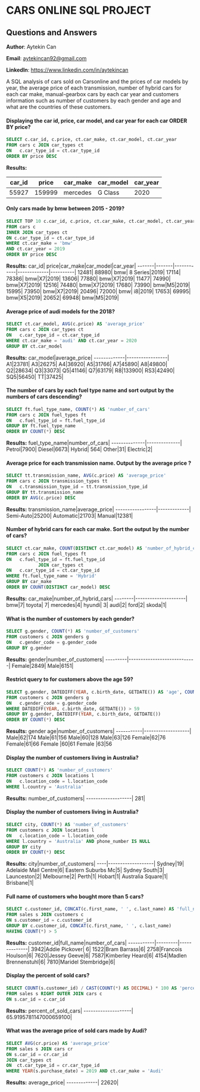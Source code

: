 # CARS ONLINE SQL PROJECT 
## Questions and Answers

**Author**: Aytekin Can

**Email**: aytekincan92@gmail.com

**LinkedIn**: https://www.linkedin.com/in/aytekincan

A SQL analysis of cars sold on Carsonline and the prices of car models by year, the average price of each transmission, number of hybrid cars for each car make, manual-gearbox cars by each car year and customers information such as number of customers by each gender and age and what are the countries of these customers.

#### Displaying the car id, price, car model, and car year for each car ORDER BY price?
````sql
SELECT c.car_id, c.price, ct.car_make, ct.car_model, ct.car_year 
FROM cars c JOIN car_types ct 
ON   c.car_type_id = ct.car_type_id 
ORDER BY price DESC
````
**Results:**

car_id|	price|car_make|car_model|car_year|
-------|-------|------------|-------------|----------|
55927|	159999|mercedes|G Class|2020|

#### Only cars made by bmw between 2015 - 2019?
````sql
SELECT TOP 10 c.car_id, c.price, ct.car_make, ct.car_model, ct.car_year 
FROM cars c 
INNER JOIN car_types ct 
ON c.car_type_id = ct.car_type_id
WHERE ct.car_make = 'bmw' 
AND ct.car_year = 2019
ORDER BY price DESC

````
**Results:**
car_id|	price|car_make|car_model|car_year|
-------|-------|------------|-------------|----------|
12481|	88980|	bmw| 8 Series|2019|
17114|	78386|	bmw|X7|2019|
13606|	77880|	bmw|X7|2019|
11477|	74990|	bmw|X7|2019|
12516|	74480|	bmw|X7|2019|
17680|	73990|	bmw|M5|2019|
15995|	73950|	bmw|X7|2019|
20496|	72000|	bmw| i8|2019|
17653|	69995|	bmw|X5|2019|
20652|	69948|	bmw|M5|2019|
#### Average price of audi models for the 2018?
````sql
SELECT ct.car_model, AVG(c.price) AS 'average_price'
FROM cars c JOIN car_types ct 
ON   c.car_type_id = ct.car_type_id
WHERE ct.car_make = 'audi' AND ct.car_year = 2020
GROUP BY ct.car_model
````
**Results:**
car_model|average_price|
-------------|-----------------|
 A1|23781|
 A3|26275|
 A4|36920|
 A5|31766|
 A7|45890|
 A8|49800|
 Q2|28634|
 Q3|33073|
 Q5|41146|
 Q7|63179|
 R8|133900|
 RS3|42490|
 SQ5|56450|
 TT|37425|

#### The number of cars by each fuel type name  and sort output by the numbers of cars descending? 
````sql
SELECT ft.fuel_type_name, COUNT(*) AS 'number_of_cars'
FROM cars c JOIN fuel_types ft 
ON   c.fuel_type_id = ft.fuel_type_id
GROUP BY ft.fuel_type_name
ORDER BY COUNT(*) DESC
````
**Results:**
fuel_type_name|number_of_cars|
--------------|--------------|
Petrol|7900|
Diesel|6673|
Hybrid|	564|
Other|31|
Electric|2|

#### Average price for each transmission name. Output by the average price 	?
````sql
SELECT tt.transmission_name, AVG(c.price) AS 'average_price' 
FROM cars c JOIN transmission_types tt 
ON   c.transmission_type_id = tt.transmission_type_id
GROUP BY tt.transmission_name
ORDER BY AVG(c.price) DESC
````
**Results:**
transmission_name|average_price|
-----------------|-------------|
Semi-Auto|25200|
Automatic|21703|
Manual|12381|

#### Number of hybrid cars for each car make. Sort the output by the number of cars?
````sql
SELECT ct.car_make, COUNT(DISTINCT ct.car_model) AS 'number_of_hybrid_cars' 
FROM cars c JOIN fuel_types ft 
ON   c.fuel_type_id = ft.fuel_type_id
			JOIN car_types ct 
ON   c.car_type_id = ct.car_type_id
WHERE ft.fuel_type_name = 'Hybrid'
GROUP BY car_make
ORDER BY COUNT(DISTINCT car_model) DESC
````
**Results:**
car_make|number_of_hybrid_cars|
--------|---------------------|
bmw|7|
toyota|	7|
mercedes|4|
hyundi|	3|
audi|2|
ford|2|
skoda|1|

#### What is the number of customers by each gender?
````sql
SELECT g.gender, COUNT(*) AS 'number_of_customers'
FROM customers c JOIN genders g
ON   c.gender_code = g.gender_code
GROUP BY g.gender
````
**Results:**
gender|number_of_customers|
---------|----------------------------|
Female|2849|
Male|6151|

#### Restrict query to for customers above the age 59?
````sql
SELECT g.gender, DATEDIFF(YEAR, c.birth_date, GETDATE()) AS 'age', COUNT(*) AS 'number_of_customers'
FROM customers c JOIN genders g
ON   c.gender_code = g.gender_code
WHERE DATEDIFF(YEAR, c.birth_date, GETDATE()) > 59
GROUP BY g.gender, DATEDIFF(YEAR, c.birth_date, GETDATE())
ORDER BY COUNT(*) DESC
````
**Results:**
gender	age|number_of_customers|
-----------|-------------------|
Male|62|174
Male|61|156
Male|60|128
Male|63|126
Female|62|76
Female|61|66
Female	|60|61
Female	|63|56
#### Display the number of customers living in Australia?
````sql
SELECT COUNT(*) AS 'number_of_customers'
FROM customers c JOIN locations l 
ON   c.location_code = l.location_code
WHERE l.country = 'Australia'
````
**Results:**
number_of_customers|
-------------------|
281|

#### Display the number of customers living in Australia?
````sql
SELECT city, COUNT(*) AS 'number_of_customers'
FROM customers c JOIN locations l 
ON   c.location_code = l.location_code
WHERE l.country = 'Australia' AND phone_number IS NULL
GROUP BY city
ORDER BY COUNT(*) DESC
````
**Results:**
city|number_of_customers|
----|-------------------|
Sydney|19|
Adelaide Mail Centre|6|
Eastern Suburbs Mc|5|
Sydney South|3|
Launceston|2|
Melbourne|2|
Perth|1|
Hobart|1|
Australia Square|1|
Brisbane|1|

#### Full name of customers who bought more than 5 cars?
````sql
SELECT c.customer_id, CONCAT(c.first_name, ' ', c.last_name) AS 'full_name', COUNT(*) AS 'number_of_cars'
FROM sales s JOIN customers c 
ON s.customer_id = c.customer_id
GROUP BY c.customer_id, CONCAT(c.first_name, ' ', c.last_name)
HAVING COUNT(*) > 5 
````
**Results:**
customer_id|full_name|number_of_cars|
-----------|---------|--------------|
3942|Addie Pickover|	6|
1522|Bram Barrass|6|
2758|Francois Houlson|6|
7620|Jessey Geeve|6|
7587|Kimberley Heard|6|
4154|Madlen Brennenstuhl|6|
7810|Maridel Stembridge|6|


#### Display the percent of sold cars?
````sql
SELECT COUNT(s.customer_id) / CAST(COUNT(*) AS DECIMAL) * 100 AS 'percent_of_sold_cars'
FROM sales s RIGHT OUTER JOIN cars c 
ON s.car_id = c.car_id
````
**Results:**
percent_of_sold_cars|
--------------------|
65.9195781147000659100|

#### What was the average price of sold cars made by Audi?
````sql
SELECT AVG(cr.price) AS 'average_price'
FROM sales s JOIN cars cr 
ON s.car_id = cr.car_id
JOIN car_types ct
ON  ct.car_type_id = cr.car_type_id
WHERE YEAR(s.purchase_date) = 2019 AND ct.car_make = 'Audi'
````
**Results:**
average_price|
-------------|
22620|





